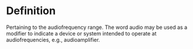 # Definition

Pertaining to the audiofrequency range. The word audio may be used as a
modifier to indicate a device or system intended to operate at
audiofrequencies, e.g., audioamplifier.
